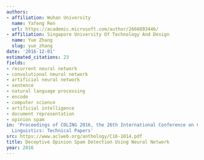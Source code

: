 ```yaml
---
authors:
- affiliation: Wuhan University
  name: Yafeng Ren
  url: https://academic.microsoft.com/author/2666893446/
- affiliation: Singapore University Of Technology And Design
  name: Yue Zhang
  slug: yue_zhang
date: '2016-12-01'
estimated_citations: 23
fields:
- recurrent neural network
- convolutional neural network
- artificial neural network
- sentence
- natural language processing
- encode
- computer science
- artificial intelligence
- document representation
- opinion spam
in: 'Proceedings of COLING 2016, the 26th International Conference on Computational
  Linguistics: Technical Papers'
src: https://www.aclweb.org/anthology/C16-1014.pdf
title: Deceptive Opinion Spam Detection Using Neural Network
year: 2016
---
```

